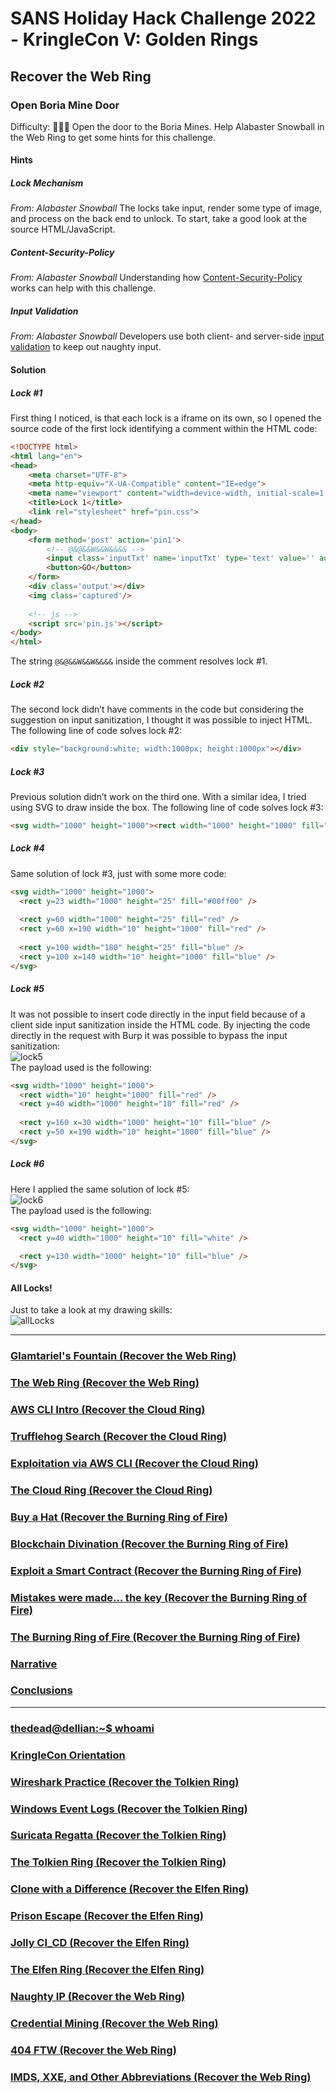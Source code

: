 # SANS Holiday Hack Challenge 2022 - KringleCon V: Golden Rings
## Recover the Web Ring
### Open Boria Mine Door
Difficulty: :christmas_tree::christmas_tree::christmas_tree:
Open the door to the Boria Mines. Help Alabaster Snowball in the Web Ring to get some hints for this challenge.

#### Hints
##### Lock Mechanism
*From: Alabaster Snowball*
The locks take input, render some type of image, and process on the back end to unlock. To start, take a good look at the source HTML/JavaScript.
##### Content-Security-Policy
*From: Alabaster Snowball*
Understanding how [Content-Security-Policy](https://cheatsheetseries.owasp.org/cheatsheets/Content_Security_Policy_Cheat_Sheet.html) works can help with this challenge.
##### Input Validation
*From: Alabaster Snowball*
Developers use both client- and server-side [input validation](https://cheatsheetseries.owasp.org/cheatsheets/Input_Validation_Cheat_Sheet.html) to keep out naughty input.

#### Solution
##### Lock #1
First thing I noticed, is that each lock is a iframe on its own, so I opened the source code of the first lock
identifying a comment within the HTML code:
```html
<!DOCTYPE html>
<html lang="en">
<head>
    <meta charset="UTF-8">
    <meta http-equiv="X-UA-Compatible" content="IE=edge">
    <meta name="viewport" content="width=device-width, initial-scale=1.0">
    <title>Lock 1</title>
    <link rel="stylesheet" href="pin.css">
</head>
<body>
    <form method='post' action='pin1'>
        <!-- @&@&&W&&W&&&& -->
        <input class='inputTxt' name='inputTxt' type='text' value='' autocomplete='off' />
        <button>GO</button>
    </form>
    <div class='output'></div>
    <img class='captured'/>
    
    <!-- js -->
    <script src='pin.js'></script>
</body>
</html>
```
The string `@&@&&W&&W&&&&` inside the comment resolves lock #1.

##### Lock #2
The second lock didn’t have comments in the code but considering the suggestion on input sanitization, I thought it was possible to inject HTML. The following line of code solves lock #2:
```html
<div style="background:white; width:1000px; height:1000px"></div>
```

##### Lock #3
Previous solution didn’t work on the third one. With a similar idea, I tried using SVG to draw inside the box. The following line of code solves lock #3:
```html
<svg width="1000" height="1000"><rect width="1000" height="1000" fill="blue" /></svg>
```

##### Lock #4
Same solution of lock #3, just with some more code:
```html
<svg width="1000" height="1000">
  <rect y=23 width="1000" height="25" fill="#00ff00" />
  
  <rect y=60 width="1000" height="25" fill="red" />
  <rect y=60 x=190 width="10" height="1000" fill="red" />
  
  <rect y=100 width="180" height="25" fill="blue" />
  <rect y=100 x=140 width="10" height="1000" fill="blue" />
</svg>
```

##### Lock #5
It was not possible to insert code directly in the input field because of a client side input sanitization inside the HTML code. By injecting the code directly in the request with Burp it was possible to bypass the input sanitization:  
![lock5](imgs/lock5.png)  
The payload used is the following:
```html
<svg width="1000" height="1000">
  <rect width="10" height="1000" fill="red" />
  <rect y=40 width="1000" height="10" fill="red" />
  
  <rect y=160 x=30 width="1000" height="10" fill="blue" />
  <rect y=50 x=190 width="10" height="1000" fill="blue" />
</svg>
```

##### Lock #6
Here I applied the same solution of lock #5:  
![lock6](imgs/lock6.png)  
The payload used is the following:
```html
<svg width="1000" height="1000">
  <rect y=40 width="1000" height="10" fill="white" />

  <rect y=130 width="1000" height="10" fill="blue" />
</svg>
```

#### All Locks!
Just to take a look at my drawing skills:  
![allLocks](imgs/allLocks.png)  

---
### [Glamtariel's Fountain (Recover the Web Ring)](/04%20-%20Recover%20the%20Web%20Ring/04.06%20-%20Glamtariel's%20Fountain/README.md)
### [The Web Ring (Recover the Web Ring)](/04%20-%20Recover%20the%20Web%20Ring/04.07%20-%20The%20Web%20Ring/README.md)
### [AWS CLI Intro (Recover the Cloud Ring)](/05%20-%20Recover%20the%20Cloud%20Ring/05.01%20-%20AWS%20CLI%20Intro/README.md)
### [Trufflehog Search (Recover the Cloud Ring)](/05%20-%20Recover%20the%20Cloud%20Ring/05.02%20-%20Trufflehog%20Search/README.md)
### [Exploitation via AWS CLI (Recover the Cloud Ring)](/05%20-%20Recover%20the%20Cloud%20Ring/05.03%20-%20Exploitation%20via%20AWS%20CLI/README.md)
### [The Cloud Ring (Recover the Cloud Ring)](/05%20-%20Recover%20the%20Cloud%20Ring/05.04%20-%20The%20Cloud%20Ring/README.md)
### [Buy a Hat (Recover the Burning Ring of Fire)](/06%20-%20Recover%20the%20Burning%20Ring%20of%20Fire/06.01%20-%20Buy%20a%20Hat/README.md)
### [Blockchain Divination (Recover the Burning Ring of Fire)](/06%20-%20Recover%20the%20Burning%20Ring%20of%20Fire/06.02%20-%20Blockchain%20Divination/README.md)
### [Exploit a Smart Contract (Recover the Burning Ring of Fire)](/06%20-%20Recover%20the%20Burning%20Ring%20of%20Fire/06.03%20-%20Exploit%20a%20Smart%20Contract/README.md)
### [Mistakes were made… the key (Recover the Burning Ring of Fire)](/06%20-%20Recover%20the%20Burning%20Ring%20of%20Fire/06.04%20-%20Mistakes%20were%20made…%20the%20key/README.md)
### [The Burning Ring of Fire (Recover the Burning Ring of Fire)](/06%20-%20Recover%20the%20Burning%20Ring%20of%20Fire/06.05%20-%20The%20Burning%20Ring%20of%20Fire/README.md)
### [Narrative](/README.md#narrative)
### [Conclusions](/README.md#conclusions)
---
### [thedead@dellian:~$ whoami](/README.md#thedeaddellian-whoami)
### [KringleCon Orientation](/01%20-%20KringleCon%20Orientation/README.md)
### [Wireshark Practice (Recover the Tolkien Ring)](/02%20-%20Recover%20the%20Tolkien%20Ring/02.01%20-%20Wireshark%20Practice/README.md)
### [Windows Event Logs (Recover the Tolkien Ring)](/02%20-%20Recover%20the%20Tolkien%20Ring/02.02%20-%20Windows%20Event%20Logs/README.md)
### [Suricata Regatta (Recover the Tolkien Ring)](/02%20-%20Recover%20the%20Tolkien%20Ring/02.03%20-%20Suricata%20Regatta/README.md)
### [The Tolkien Ring (Recover the Tolkien Ring)](/02%20-%20Recover%20the%20Tolkien%20Ring/02.04%20-%20The%20Tolkien%20Ring/README.md)
### [Clone with a Difference (Recover the Elfen Ring)](/03%20-%20Recover%20the%20Elfen%20Ring/03.01%20-%20Clone%20with%20a%20Difference/README.md)
### [Prison Escape (Recover the Elfen Ring)](/03%20-%20Recover%20the%20Elfen%20Ring/03.02%20-%20Prison%20Escape/README.md)
### [Jolly CI_CD (Recover the Elfen Ring)](/03%20-%20Recover%20the%20Elfen%20Ring/03.03%20-%20Jolly%20CI_CD/README.md)
### [The Elfen Ring (Recover the Elfen Ring)](/03%20-%20Recover%20the%20Elfen%20Ring/03.04%20-%20The%20Elfen%20Ring/README.md)
### [Naughty IP (Recover the Web Ring)](/04%20-%20Recover%20the%20Web%20Ring/04.01%20-%20Naughty%20IP/README.md)
### [Credential Mining (Recover the Web Ring)](/04%20-%20Recover%20the%20Web%20Ring/04.02%20-%20Credential%20Mining/README.md)
### [404 FTW (Recover the Web Ring)](/04%20-%20Recover%20the%20Web%20Ring/04.03%20-%20404%20FTW/README.md)
### [IMDS, XXE, and Other Abbreviations (Recover the Web Ring)](/04%20-%20Recover%20the%20Web%20Ring/04.04%20-%20IMDS,%20XXE,%20and%20Other%20Abbreviations/README.md)